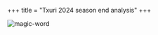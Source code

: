 +++
title = "Txuri 2024 season end analysis"
+++


![magic-word](/you-didnt-say-the-magic-word-ah-ah.gif)